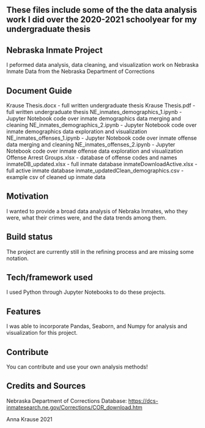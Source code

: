 ## These files include some of the the data analysis work I did over the 2020-2021 schoolyear for my undergraduate thesis
## Nebraska Inmate Project
I peformed data analysis, data cleaning, and visualization work on Nebraska Inmate Data from the Nebraska Department of Corrections

## Document Guide
Krause Thesis.docx - full written undergraduate thesis 
Krause Thesis.pdf - full written undergraduate thesis 
NE_inmates_demographics_1.ipynb - Jupyter Notebook code over inmate demographics data merging and cleaning
NE_inmates_demographics_2.ipynb - Jupyter Notebook code over inmate demographics data exploration and visualization 
NE_inmates_offenses_1.ipynb - Jupyter Notebook code over inmate offense data merging and cleaning
NE_inmates_offenses_2.ipynb - Jupyter Notebook code over inmate offense data exploration and visualization 
Offense Arrest Groups.xlsx - database of offense codes and names 
inmateDB_updated.xlsx - full inmate database 
inmateDownloadActive.xlsx - full active inmate database
inmate_updatedClean_demographics.csv - example csv of cleaned up inmate data 

## Motivation
I wanted to provide a broad data analysis of Nebraka Inmates, who they were, what their crimes were, and the data trends among them. 

## Build status
The project are currently still in the refining process and are missing some notation.

## Tech/framework used
I used Python through Jupyter Notebooks to do these projects.

## Features
I was able to incorporate Pandas, Seaborn, and Numpy for analysis and visualization for this project.

## Contribute

You can contribute and use your own analysis methods!

## Credits and Sources
Nebraska Department of Corrections Database:
https://dcs-inmatesearch.ne.gov/Corrections/COR_download.htm


Anna Krause 2021
